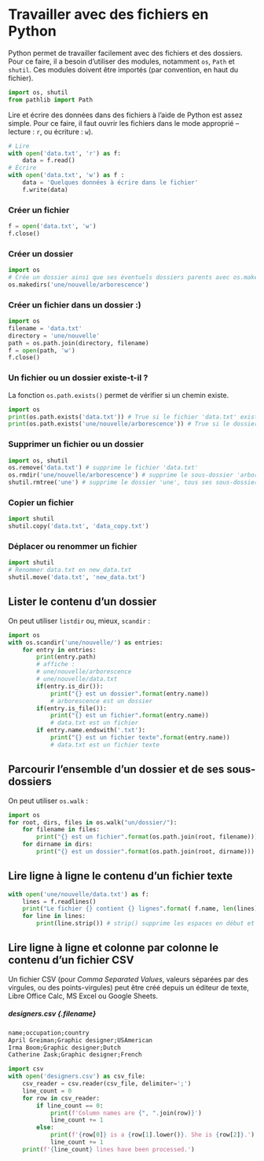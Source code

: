 # Travailler avec des fichiers en Python 
    
Python permet de travailler facilement avec des fichiers et des dossiers. Pour ce faire, il a besoin d’utiliser des modules, notamment `os`, `Path` et `shutil`. Ces modules doivent être importés (par convention, en haut du fichier).
```py
import os, shutil
from pathlib import Path
```

Lire et écrire des données dans des fichiers à l’aide de Python est assez simple. Pour ce faire, il faut ouvrir les fichiers dans le mode approprié – lecture : `r`, ou écriture : `w`).
```py
# Lire
with open('data.txt', 'r') as f:
    data = f.read()
# Écrire
with open('data.txt', 'w') as f :
    data = 'Quelques données à écrire dans le fichier'
    f.write(data)
```

### Créer un fichier
```py
f = open('data.txt', 'w')
f.close()
```

### Créer un dossier
```py
import os
# Crée un dossier ainsi que ses éventuels dossiers parents avec os.makedirs
os.makedirs('une/nouvelle/arborescence')
```

### Créer un fichier dans un dossier :)
```py
import os
filename = 'data.txt'
directory = 'une/nouvelle'
path = os.path.join(directory, filename)
f = open(path, 'w')
f.close()
```

### Un fichier ou un dossier existe-t-il ?

La fonction `os.path.exists()` permet de vérifier si un chemin existe. 
```py
import os
print(os.path.exists('data.txt')) # True si le fichier 'data.txt' existe
print(os.path.exists('une/nouvelle/arborescence')) # True si le dossier 'arborescence' existe
```

### Supprimer un fichier ou un dossier
```py
import os, shutil
os.remove('data.txt') # supprime le fichier 'data.txt'
os.rmdir('une/nouvelle/arborescence') # supprime le sous-dossier 'arborescence'
shutil.rmtree('une') # supprime le dossier 'une', tous ses sous-dossiers et fichiers
```

### Copier un fichier
```py
import shutil
shutil.copy('data.txt', 'data_copy.txt')
```

### Déplacer ou renommer un fichier
```py
import shutil
# Renommer data.txt en new_data.txt
shutil.move('data.txt', 'new_data.txt')

```
## Lister le contenu d’un dossier
On peut utiliser `listdir` ou, mieux, `scandir` :
```py
import os
with os.scandir('une/nouvelle/') as entries:
    for entry in entries:
        print(entry.path)
        # affiche :
        # une/nouvelle/arborescence
        # une/nouvelle/data.txt
        if(entry.is_dir()):
            print("{} est un dossier".format(entry.name))
            # arborescence est un dossier
        if(entry.is_file()):
            print("{} est un fichier".format(entry.name))
            # data.txt est un fichier
        if entry.name.endswith('.txt'):
            print("{} est un fichier texte".format(entry.name))
            # data.txt est un fichier texte
```
## Parcourir l’ensemble d’un dossier et de ses sous-dossiers
On peut utiliser `os.walk` :
```py
import os
for root, dirs, files in os.walk("un/dossier/"):
    for filename in files:
        print("{} est un fichier".format(os.path.join(root, filename)))
    for dirname in dirs:
        print("{} est un dossier".format(os.path.join(root, dirname)))
```

## Lire ligne à ligne le contenu d’un fichier texte
```py
with open('une/nouvelle/data.txt') as f:
    lines = f.readlines()
    print("Le fichier {} contient {} lignes".format( f.name, len(lines)))
    for line in lines:
        print(line.strip()) # strip() supprime les espaces en début et fin de ligne
```


## Lire ligne à ligne et colonne par colonne le contenu d’un fichier CSV
Un fichier CSV (pour _Comma Separated Values_, valeurs séparées par des virgules, ou des points-virgules) peut être créé depuis un éditeur de texte, Libre Office Calc, MS Excel ou Google Sheets.
##### designers.csv {.filename}
```txt
name;occupation;country
April Greiman;Graphic designer;USAmerican
Irma Boom;Graphic designer;Dutch
Catherine Zask;Graphic designer;French
```
```py
import csv
with open('designers.csv') as csv_file:
    csv_reader = csv.reader(csv_file, delimiter=';')
    line_count = 0
    for row in csv_reader:
        if line_count == 0:
            print(f'Column names are {", ".join(row)}')
            line_count += 1
        else:
            print(f'{row[0]} is a {row[1].lower()}. She is {row[2]}.')
            line_count += 1
    print(f'{line_count} lines have been processed.')
```